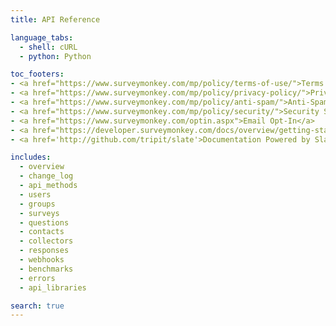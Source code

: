 ```yaml
---
title: API Reference

language_tabs:
  - shell: cURL
  - python: Python

toc_footers:
- <a href="https://www.surveymonkey.com/mp/policy/terms-of-use/">Terms of Use</a>
- <a href="https://www.surveymonkey.com/mp/policy/privacy-policy/">Privacy Policy</a>
- <a href="https://www.surveymonkey.com/mp/policy/anti-spam/">Anti-Spam Policy</a>
- <a href="https://www.surveymonkey.com/mp/policy/security/">Security Statement</a>
- <a href="https://www.surveymonkey.com/optin.aspx">Email Opt-In</a>
- <a href="https://developer.surveymonkey.com/docs/overview/getting-started/">API V2 Documentation</a>
- <a href='http://github.com/tripit/slate'>Documentation Powered by Slate</a>

includes:
  - overview
  - change_log
  - api_methods
  - users
  - groups
  - surveys
  - questions
  - contacts
  - collectors
  - responses
  - webhooks
  - benchmarks
  - errors
  - api_libraries

search: true
---
```

